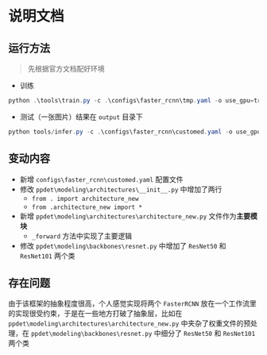 # 说明文档

## 运行方法

> 先根据官方文档配好环境

- 训练

```powershell
python .\tools\train.py -c .\configs\faster_rcnn\tmp.yaml -o use_gpu=true 
```

- 测试（一张图片）结果在 `output` 目录下

```powershell
python tools/infer.py -c .\configs\faster_rcnn\customed.yaml -o use_gpu=true --infer_img=demo/hrnet_demo.jpg
```

## 变动内容

- 新增 `configs\faster_rcnn\customed.yaml` 配置文件
- 修改 `ppdet\modeling\architectures\__init__.py` 中增加了两行
  - `from . import architecture_new`
  - `from .architecture_new import *`
- 新增 `ppdet\modeling\architectures\architecture_new.py` 文件作为**主要模块**
  - `_forward` 方法中实现了主要逻辑
- 修改 `ppdet\modeling\backbones\resnet.py` 中增加了 `ResNet50` 和 `ResNet101` 两个类

## 存在问题

由于该框架的抽象程度很高，个人感觉实现将两个 `FasterRCNN` 放在一个工作流里的实现很受约束，于是在一些地方打破了抽象层，比如在 `ppdet\modeling\architectures\architecture_new.py` 中夹杂了权重文件的预处理，在 `ppdet\modeling\backbones\resnet.py` 中细分了 `ResNet50` 和 `ResNet101` 两个类
